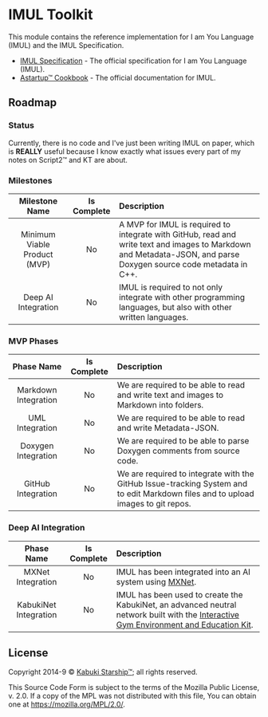 # IMUL Toolkit

This module contains the reference implementation for I am You Language (IMUL) and the IMUL Specification.

* [IMUL Specification](./spec/readme.md) - The official specification for I am You Language (IMUL).
* [Astartup™ Cookbook](https://github.com/KabukiStarship/Astartup™.cookbook) - The official documentation for IMUL.

## Roadmap

### Status

Currently, there is no code and I've just been writing IMUL on paper, which is **REALLY** useful because I know exactly what issues every part of my notes on Script2™ and KT are about.

### Milestones

|        Milestone Name        | Is Complete | Description |
|:----------------------------:|:-----------:|:------------|
| Minimum Viable Product (MVP) |     No      | A MVP for IMUL is required to integrate with GitHub, read and write text and images to Markdown and Metadata-JSON, and parse Doxygen source code metadata in C++. |
|    Deep AI Integration       |     No      | IMUL is required to not only integrate with other programming languages, but also with other written languages. |

### MVP Phases

|       Phase Name       | Is Complete | Description |
|:----------------------:|:-----------:|:------------|
|  Markdown Integration  |     No      | We are required to be able to read and write text and images to Markdown into folders. |
|     UML Integration    |     No      | We are required to be able to read and write Metadata-JSON. |
|   Doxygen Integration  |     No      | We are required to be able to parse Doxygen comments from source code. |
|   GitHub Integration   |     No      | We are required to integrate with the GitHub Issue-tracking System and to edit Markdown files and to upload images to git repos. |

### Deep AI Integration

|       Phase Name       | Is Complete | Description |
|:----------------------:|:-----------:|:------------|
|   MXNet Integration    |      No     | IMUL has been integrated into an AI system using [MXNet](https://mxnet.apache.org/). |
|  KabukiNet Integration |      No     | IMUL has been used to create the KabukiNet, an advanced neutral network built with the [Interactive Gym Environment and Education Kit](https://github.com/KabukiStarship/IGEEK™). |

## License

Copyright 2014-9 © [Kabuki Starship™](https://kabukistarship.com); all rights reserved.

This Source Code Form is subject to the terms of the Mozilla Public License, v. 2.0. If a copy of the MPL was not distributed with this file, You can obtain one at <https://mozilla.org/MPL/2.0/>.
